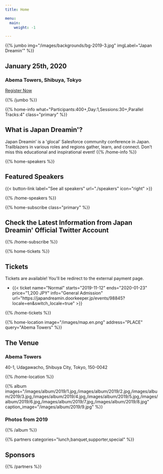 ```yaml
---
title: Home

menu:
  main:
    weight: -1

---
```


{{% jumbo img="/images/backgrounds/bg-2019-3.jpg" imgLabel="Japan Dreamin'" %}}

## January 25th, 2020
### Abema Towers, Shibuya, Tokyo

<a class="btn primary btn-lg" style="margin-top: 1em;" href="https://japandreamin.doorkeeper.jp/events/98845?locale=en&switch_locale=true" target="_blank">Register Now</a> 

<!--
<a class="btn primary btn-lg" href="CALL_FOR_SPEAKERS_URL">
    <svg class="icon icon-cfp"><use xlink:href="#cfp"></use></svg>Submit a presentation
</a>
-->

{{% /jumbo %}}



{{% home-info what="Participants:400+,Day:1,Sessions:30+,Parallel Tracks:4" class="primary" %}}
## What is Japan Dreamin'?

Japan Dreamin’ is a 'glocal' Salesforce community conference in Japan. Trailblazers in various roles and regions gather, learn, and connect. Don’t miss this educational and inspirational event!
{{% /home-info %}}


<!-- {{< youtube-section link="YOUTUBE_ID" title="Watch 2019 best moments" class="" >}} -->

<!-- ... -->



{{% home-speakers %}}
## Featured Speakers

<!--
{{< button-link label="Submit a presentation"
                url="CALL_FOR_SPEAKERS_URL"
                icon="cfp" >}}
--> 
{{< button-link label="See all speakers"
                url="./speakers"
                icon="right" >}}

{{% /home-speakers %}}


<!-- ... -->

{{% home-subscribe  class="primary" %}}

## Check the Latest Information from Japan Dreamin' Official Twitter Account

{{% /home-subscribe %}}

<!-- ... -->

{{% home-tickets %}}
## Tickets
<!--
<a class="btn primary" href="TICKET_URL" target="_blank"><svg class="icon icon-cfp"><use xlink:href="#ticket"></use></svg>Ticketing</a>
-->
Tickets are available! You'll be redirect to the external payment page.

<ul>
<li>{{< ticket name="Normal"
           starts="2019-11-12"
           ends="2020-01-23"
           price="1,200 JPY"
           info="General Admission"
           url="https://japandreamin.doorkeeper.jp/events/98845?locale=en&switch_locale=true" >}}</li>
</ul>

{{% /home-tickets %}}

<!-- ... -->

{{% home-location
    image="/images/map.en.png"
    address="PLACE"
    query="Abema Towers" %}}

## The Venue

### Abema Towers

<!--Location Description-->
40-1, Udagawacho, Shibuya City, Tokyo, 150-0042

{{% /home-location %}}

<!-- ... -->

{{% album images="/images/album/2019/1.jpg,/images/album/2019/2.jpg,/images/album/2019/3.jpg,/images/album/2019/4.jpg,/images/album/2019/5.jpg,/images/album/2019/6.jpg,/images/album/2019/7.jpg,/images/album/2019/8.jpg" caption_image="/images/album/2019/9.jpg" %}}

### Photos from 2019

<!--
<a class="btn primary" target="_blank" rel="noopener" href="ALBUM_URL">
    See all photos
    {{% icon "right" %}}
</a>
-->

{{% /album  %}}

<!-- ... --> 

{{% partners categories="lunch,banquet,supporter,special" %}}

## Sponsors

{{% /partners %}}